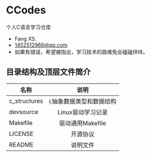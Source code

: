 # CCodes
个人C语言学习仓库
+ Fang XS.
+ 1452512966@qq.com
+ 如果有错误，希望被指出，学习技术的路难免会磕磕绊绊。
## 目录结构及顶层文件简介
| 名称                |     说明      |
|-------------------|:-----------:|
| c_structures | `C`抽象数据类型和数据结构 |
|devsource|Linux驱动学习记录|
|Makefile|驱动通用Makefile|
| LICENSE           |    开源协议     |
| README            |    说明文件    |
